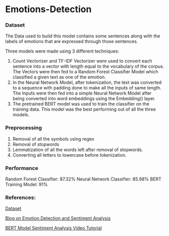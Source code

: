 # Emotions-Detection

### Dataset

The Data used to build this model contains some sentences along with the labels of emotions that are expressed through those sentences.

Three models were made using 3 different techniques:

1. Count Vectorizer and TF-IDF Vectorizer were used to convert each sentence into a vector with length equal to the vocabulary of the corpus. The Vectors were then fed to a Random Forest Classifier Model which classified a given text as one of the emotion. 
2. In the Neural Network Model, after tokenization, the text was converted to a sequence with padding done to make all the inputs of same length. The Inputs were then fed into a simple Neural Network Model after being converted into word embeddings using the Embedding() layer. 
3. The pretrained BERT model was used to train the classifier on the training data. This model was the best performing out of all the three models.

### Preprocessing

1. Removal of all the symbols using regex
2. Removal of stopwords
3. Lemmatization of all the words left after removal of stopwords.
4. Converting all letters to lowercase before tokenization. 

### Performance

Random Forest Classifier: 87.32%
Neural Network Classifier: 85.98%
BERT Training Model: 91%

### References:

[Dataset](https://www.kaggle.com/c/sa-emotions)

[Blog on Emotion Detection and Sentiment Analysis](https://medium.com/neuronio/from-sentiment-analysis-to-emotion-recognition-a-nlp-story-bcc9d6ff61ae)

[BERT Model Sentiment Analysis Video Tutorial](https://www.youtube.com/watch?v=8N-nM3QW7O0)
